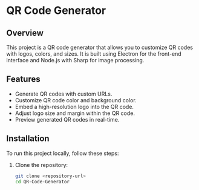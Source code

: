 # QR Code Generator

## Overview

This project is a QR code generator that allows you to customize QR codes with logos, colors, and sizes. It is built using Electron for the front-end interface and Node.js with Sharp for image processing.

## Features

- Generate QR codes with custom URLs.
- Customize QR code color and background color.
- Embed a high-resolution logo into the QR code.
- Adjust logo size and margin within the QR code.
- Preview generated QR codes in real-time.

## Installation

To run this project locally, follow these steps:

1. Clone the repository:
   ```bash
   git clone <repository-url>
   cd QR-Code-Generator

